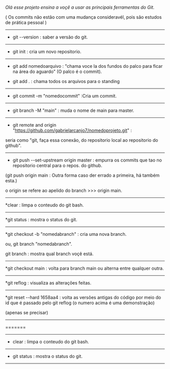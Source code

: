*Olá esse projeto ensina a voçê a usar as principais ferramentas do Git.*

( Os commits não estão com uma mudança consideravél, pois são estudos de prática pessoal )
____________________________________________


* git --version : saber a versão do git.
------------------------------------------
* git init : cria um novo repositorio.
______________________________________
* git add nomedoarquivo : "chama voce la dos fundos do palco para ficar na área do aguardo" (O palco é o commit).

* git add . : chama todos os arquivos para o standing
______________________________________
* git commit -m "nomedocommit" :Cria um commit.
_______________________________________
* git branch -M "main" : muda o nome de main para master.
_________________________________________
* git remote and origin "https://github.com/gabrielarcanjo7/nomedoprojeto.git" : 

seria como "git, faça essa conexão, do repositorio local ao repositorio do github".
________________________________________
* git push --set-upstream origin master : empurra os commits que tao no repositorio central para o repos. do github.

(git push origin main : Outra forma caso der errado a primeira, há também esta.)

o origin se refere ao apelido do branch >>> origin main.

__________________________________________
*clear : limpa o conteudo do git bash.
__________________________________________
*git status : mostra o status do git.
__________________________________________
*git checkout -b "nomedabranch" : cria uma nova branch.

ou, git branch "nomedabranch".

git branch : mostra qual branch voçê está.
__________________________________________
*git checkout main : volta para branch main ou alterna entre qualquer outra.
__________________________________________
*git reflog : visualiza as alterações feitas.
__________________________________________
*git reset --hard 1658aa4 : volta as versões antigas do código por meio do id que é passado pelo git reflog (o numero acima é uma demonstração)

(apenas se precisar)
___________________________________________
=======
_________________________________________
* clear : limpa o conteudo do git bash.
_______________________________________
* git status : mostra o status do git.
_______________________________________

